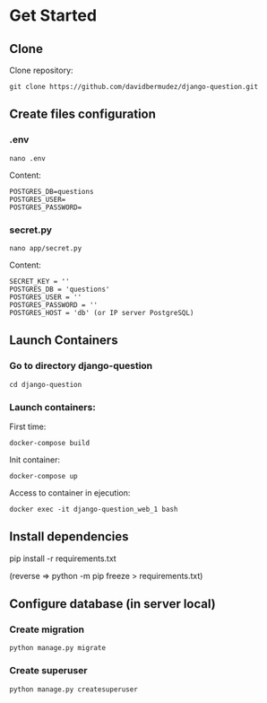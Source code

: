 # Get Started

## Clone

Clone repository:

    git clone https://github.com/davidbermudez/django-question.git


## Create files configuration

### .env

	nano .env

Content:

	POSTGRES_DB=questions
	POSTGRES_USER=
	POSTGRES_PASSWORD=
	
### secret.py

	nano app/secret.py

Content:

	SECRET_KEY = ''
	POSTGRES_DB = 'questions'
	POSTGRES_USER = ''
	POSTGRES_PASSWORD = ''
	POSTGRES_HOST = 'db' (or IP server PostgreSQL)	

## Launch Containers

### Go to directory django-question

    cd django-question


### Launch containers:

First time:
    
    docker-compose build

    
Init container:

    docker-compose up

Access to container in ejecution:

	docker exec -it django-question_web_1 bash


## Install dependencies

pip install -r requirements.txt

(reverse => python -m pip freeze > requirements.txt)

## Configure database (in server local)

### Create migration

    python manage.py migrate

### Create superuser 

    python manage.py createsuperuser

